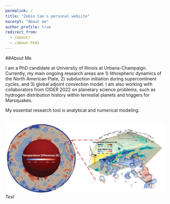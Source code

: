 ```yaml
---
permalink: /
title: "Zebin Cao's personal website"
excerpt: "About me"
author_profile: true
redirect_from: 
  - /about/
  - /about.html
---
```


##About Me

I am a PhD candidate at University of Illinois at Urbana-Champaign. Currently, my main ongoing research areas are 1) lithospheric dynamics of the North American Plate, 2) subduction initiation during supercontinent cycles, and 3) global adjoint convection model. I am also working with collaborators from CIDER 2022 on planetary science problems, such as hydrogen distribution history within terrestial planets and triggers for Marsquakes.

My essential research tool is analytical and numerical modeling. 

<br/><img src='/images/Composite_fig.png'>
*Test*
